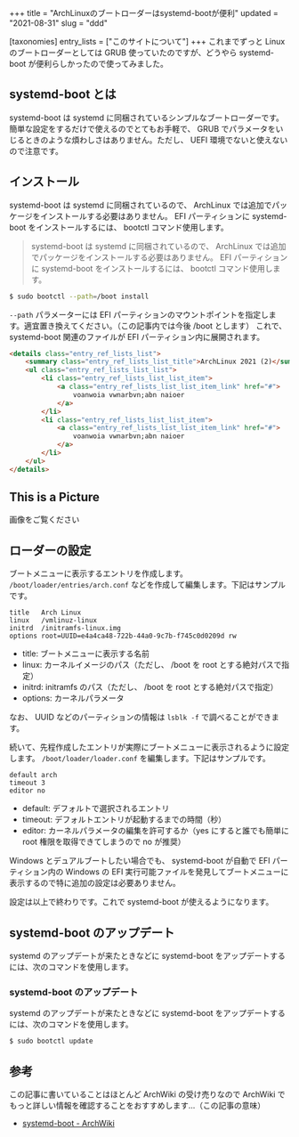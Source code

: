 +++
title = "ArchLinuxのブートローダーはsystemd-bootが便利"
updated = "2021-08-31"
slug = "ddd"

[taxonomies]
entry_lists = ["このサイトについて"]
+++
これまでずっと Linux のブートローダーとしては GRUB 使っていたのですが、どうやら systemd-boot が便利らしかったので使ってみました。


## systemd-boot とは

systemd-boot は systemd に同梱されているシンプルなブートローダーです。簡単な設定をするだけで使えるのでとてもお手軽で、 GRUB でパラメータをいじるときのような煩わしさはありません。ただし、 UEFI 環境でないと使えないので注意です。

## インストール

systemd-boot は systemd に同梱されているので、 ArchLinux では追加でパッケージをインストールする必要はありません。
EFI パーティションに systemd-boot をインストールするには、 bootctl コマンド使用します。

> systemd-boot は systemd に同梱されているので、 ArchLinux では追加でパッケージをインストールする必要はありません。
> EFI パーティションに systemd-boot をインストールするには、 bootctl コマンド使用します。

```bash
$ sudo bootctl --path=/boot install
```

`--path` パラメーターには EFI パーティションのマウントポイントを指定します。適宜置き換えてください。（この記事内では今後 /boot とします）
これで、 systemd-boot 関連のファイルが EFI パーティション内に展開されます。

```html
<details class="entry_ref_lists_list">
	<summary class="entry_ref_lists_list_title">ArchLinux 2021 (2)</summary>
	<ul class="entry_ref_lists_list_list">
		<li class="entry_ref_lists_list_list_item">
			<a class="entry_ref_lists_list_list_item_link" href="#">
				voanwoia vwnarbvn;abn naioer
			</a>
		</li>
		<li class="entry_ref_lists_list_list_item">
			<a class="entry_ref_lists_list_list_item_link" href="#">
				voanwoia vwnarbvn;abn naioer
			</a>
		</li>
	</ul>
</details>
```

## This is a Picture

画像をご覧ください

## ローダーの設定

ブートメニューに表示するエントリを作成します。
`/boot/loader/entries/arch.conf` などを作成して編集します。下記はサンプルです。

```
title   Arch Linux
linux   /vmlinuz-linux
initrd  /initramfs-linux.img
options root=UUID=e4a4ca48-722b-44a0-9c7b-f745c0d0209d rw
```

- title: ブートメニューに表示する名前
- linux: カーネルイメージのパス（ただし、 /boot を root とする絶対パスで指定）
- initrd: initramfs のパス（ただし、 /boot を root とする絶対パスで指定）
- options: カーネルパラメータ

なお、 UUID などのパーティションの情報は `lsblk -f` で調べることができます。

続いて、先程作成したエントリが実際にブートメニューに表示されるように設定します。
`/boot/loader/loader.conf` を編集します。下記はサンプルです。

```
default arch
timeout 3
editor no
```

- default: デフォルトで選択されるエントリ
- timeout: デフォルトエントリが起動するまでの時間（秒）
- editor: カーネルパラメータの編集を許可するか（yes にすると誰でも簡単に root 権限を取得できてしまうので no が推奨）

Windows とデュアルブートしたい場合でも、 systemd-boot が自動で EFI パーティション内の Windows の EFI 実行可能ファイルを発見してブートメニューに表示するので特に追加の設定は必要ありません。

設定は以上で終わりです。これで systemd-boot が使えるようになります。

## systemd-boot のアップデート

systemd のアップデートが来たときなどに systemd-boot をアップデートするには、次のコマンドを使用します。

### systemd-boot のアップデート

systemd のアップデートが来たときなどに systemd-boot をアップデートするには、次のコマンドを使用します。

```bash
$ sudo bootctl update
```

## 参考

この記事に書いていることはほとんど ArchWiki の受け売りなので ArchWiki でもっと詳しい情報を確認することをおすすめします...（この記事の意味）

- [systemd-boot - ArchWiki](https://wiki.archlinux.jp/index.php/Systemd-boot)


